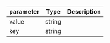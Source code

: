 | parameter | Type | Description |
| ----------- | ----------- |----------- |
| value  |  string  |    |
| key  |  string  |    |